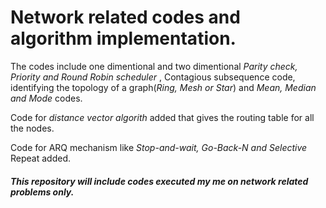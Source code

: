 # Network related codes and algorithm implementation.

The codes include one dimentional and two dimentional _Parity check, Priority and Round Robin scheduler_ , Contagious subsequence code, identifying the topology of a graph(_Ring, Mesh or Star_) and _Mean, Median and Mode_ codes.

Code for *distance vector algorith* added that gives the routing table for all the nodes.

Code for ARQ mechanism like *Stop-and-wait, Go-Back-N and Selective* Repeat added.

##### This repository will include codes executed my me on network related problems only.
